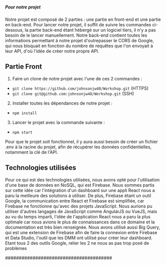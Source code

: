 ##### Pour notre projet #####



Notre projet est composé de 2 parties : une partie en front-end et une partie en back-end. Pour lancer notre projet, il suffit de suivre les commandes ci-dessous, la partie back-end étant hébergé sur un logiciel tiers, il n'y a pas besoin de le lancer manuellement.
Notre back-end contient toutes les informations permettant à notre projet d'outrepasser le CORS de Google, qui nous bloquait en fonction du nombre de requêtes que l'on envoyait à leur API, d'où l'idée de créer notre propre API.


## Partie Front ##

1. Faire un clone de notre projet avec l'une de ces 2 commandes : 
- `git clone https://github.com/johnsonjw48/Workshop.git` (HTTPS)
- `git clone git@github.com:johnsonjw48/Workshop.git`     (SSH)

2. Installer toutes les dépendances de notre projet :
- `npm install`

3. Lancer le projet avec la commande suivante : 
- `npm start`

Pour que le projet soit fonctionnel, il y aura aussi besoin de créer un fichier .env à la racine du projet, afin de récupérer les données confidentielles, notamment la clé de l'API.


## Technologies utilisées ##

Pour ce qui est des technologies utilisées, nous avons opté pour l'utilisation d'une base de données en NoSQL, qui est Firebase. Nous sommes partis sur cette idée car l'intégration d'un dashboard sur une appli React nous a paru la meilleure des solutions à utiliser. De plus, Firebase étant un outil Google, la communication entre React et Firebase est simplifiée, car Firebase ne fonctionne qu'avec des projets JavaScript. Nous aurions pu utiliser d'autres langages de JavaScript comme AngularJS ou VueJS, mais au vu du temps imparti, l'idée de l'application React nous a paru la plus optimale car nous avions le plus de connaissances dans ce domaine et la documentation est très bien renseignée.
Nous avons utilisé aussi Big Query, qui est une extension de Firebase afin de faire la connexion entre Firebase et Data Studio, l'outil que les DMM ont utilisé pour créer leur dashboard. Etant tous 2 des outils Google, relier les 2 ne nous as pas trop posé de problèmes





#######################################
